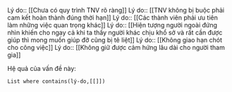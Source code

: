 Lý do:: [[Chưa có quy trình TNV rõ ràng]]
Lý do:: [[TNV không bị buộc phải cam kết hoàn thành đúng thời hạn]]
Lý do:: [[Các thành viên phải ưu tiên làm những việc quan trọng khác]] 
Lý do:: [[Hiện tượng người ngoài đứng nhìn khiến cho ngay cả khi ta thấy người khác chịu khổ sở và rất cần được giúp thì mong muốn giúp đỡ cũng bị tê liệt]]
Lý do:: [[Không giao hạn chót cho công việc]]
Lý do:: [[Không giữ được cảm hứng lâu dài cho người tham gia]]


Hệ quả của vấn đề này:
```dataview
List where contains(lý-do,[[]])
```
